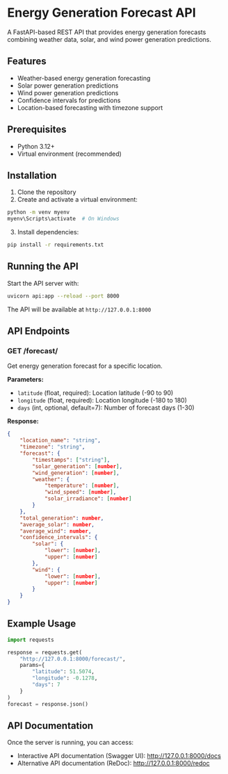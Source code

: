 # Energy Generation Forecast API

A FastAPI-based REST API that provides energy generation forecasts combining weather data, solar, and wind power generation predictions.

## Features

- Weather-based energy generation forecasting
- Solar power generation predictions
- Wind power generation predictions
- Confidence intervals for predictions
- Location-based forecasting with timezone support

## Prerequisites

- Python 3.12+
- Virtual environment (recommended)

## Installation

1. Clone the repository
2. Create and activate a virtual environment:
```bash
python -m venv myenv
myenv\Scripts\activate  # On Windows
```

3. Install dependencies:
```bash
pip install -r requirements.txt
```

## Running the API

Start the API server with:
```bash
uvicorn api:app --reload --port 8000
```

The API will be available at `http://127.0.0.1:8000`

## API Endpoints

### GET /forecast/

Get energy generation forecast for a specific location.

**Parameters:**
- `latitude` (float, required): Location latitude (-90 to 90)
- `longitude` (float, required): Location longitude (-180 to 180)
- `days` (int, optional, default=7): Number of forecast days (1-30)

**Response:**
```json
{
    "location_name": "string",
    "timezone": "string",
    "forecast": {
        "timestamps": ["string"],
        "solar_generation": [number],
        "wind_generation": [number],
        "weather": {
            "temperature": [number],
            "wind_speed": [number],
            "solar_irradiance": [number]
        }
    },
    "total_generation": number,
    "average_solar": number,
    "average_wind": number,
    "confidence_intervals": {
        "solar": {
            "lower": [number],
            "upper": [number]
        },
        "wind": {
            "lower": [number],
            "upper": [number]
        }
    }
}
```

## Example Usage

```python
import requests

response = requests.get(
    "http://127.0.0.1:8000/forecast/",
    params={
        "latitude": 51.5074,
        "longitude": -0.1278,
        "days": 7
    }
)
forecast = response.json()
```

## API Documentation

Once the server is running, you can access:
- Interactive API documentation (Swagger UI): http://127.0.0.1:8000/docs
- Alternative API documentation (ReDoc): http://127.0.0.1:8000/redoc